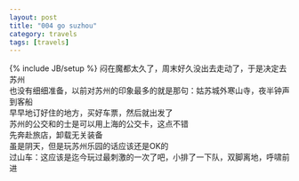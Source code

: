 ```yaml
---
layout: post
title: "004 go suzhou"
category: travels 
tags: [travels]
---
```

{% include JB/setup %}
闷在魔都太久了，周末好久没出去走动了，于是决定去苏州  
也没有细细准备，以前对苏州的印象最多的就是那句：姑苏城外寒山寺，夜半钟声到客船  
早早地订好住的地方，买好车票，然后就出发了  
苏州的公交和的士是可以用上海的公交卡，这点不错  
先奔赴旅店，卸载无关装备  
虽是阴天，但是玩苏州乐园的话应该还是OK的  
过山车：这应该是迄今玩过最刺激的一次了吧，小排了一下队，双脚离地，呼啸前进  
